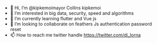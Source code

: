 - 👋 Hi, I’m @kipkemoimayor Collins kipkemoi
- 👀 I’m interested in big data, security, speed and algorithms
- 🌱 I’m currently learning flutter and Vue js
- 💞️ I’m looking to collaborate on feathers Js authentication password reset
- 📫 How to reach me twitter handle  https://twitter.com/di_lorna

<!---
kipkemoimayor/kipkemoimayor is a ✨ special ✨ repository because its `README.md` (this file) appears on your GitHub profile.
You can click the Preview link to take a look at your changes.
--->
